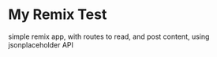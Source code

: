 # My Remix Test

simple remix app, with routes to read, and post content, using jsonplaceholder API
